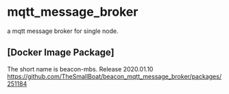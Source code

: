 # mqtt_message_broker
a mqtt message broker for single node.

## [Docker Image Package]
The short name is beacon-mbs.
Release 2020.01.10  https://github.com/TheSmallBoat/beacon_mqtt_message_broker/packages/251184
